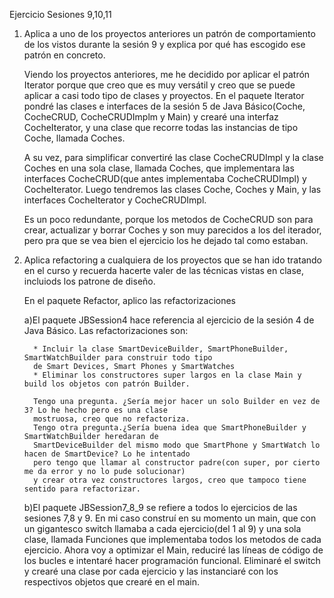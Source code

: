Ejercicio Sesiones 9,10,11

1. Aplica a uno de los proyectos anteriores un patrón de comportamiento de los vistos durante la sesión 9 y
explica por qué has escogido ese patrón en concreto.
    
    Viendo los proyectos anteriores, me he decidido por aplicar el patrón Iterator porque que creo que es muy
    versátil y creo que se puede aplicar a casi todo tipo de clases y proyectos. En el paquete Iterator pondré
    las clases e interfaces de la sesión 5 de Java Básico(Coche, CocheCRUD, CocheCRUDImplm y Main) y crearé una
    interfaz CocheIterator, y una clase que recorre todas las instancias de tipo Coche, llamada Coches. 
   
    A su vez, para simplificar convertiré las clase CocheCRUDImpl y la clase Coches en una sola clase, llamada
    Coches, que implementara las interfaces CocheCRUD(que antes implementaba CocheCRUDImpl) y CocheIterator.
    Luego tendremos las clases Coche, Coches y Main, y las interfaces CocheIterator y CocheCRUDImpl.
    
    Es un poco redundante, porque los metodos de CocheCRUD son para crear, actualizar y borrar Coches y son muy
    parecidos a los del iterador, pero pra que se vea bien el ejercicio los he dejado tal como estaban.
    


3. Aplica refactoring a cualquiera de los proyectos que se han ido tratando en el curso y recuerda hacerte valer
de las técnicas vistas en clase, incluiods los patrone de diseño.

    En el paquete Refactor, aplico las refactorizaciones

    a)El paquete JBSession4 hace referencia al ejercicio de la sesión 4 de Java Básico. Las refactorizaciones 
      son:
   
         * Incluir la clase SmartDeviceBuilder, SmartPhoneBuilder, SmartWatchBuilder para construir todo tipo
         de Smart Devices, Smart Phones y SmartWatches
         * Eliminar los constructores super largos en la clase Main y build los objetos con patrón Builder.
         
         Tengo una pregunta. ¿Sería mejor hacer un solo Builder en vez de 3? Lo he hecho pero es una clase
         mostruosa, creo que no refactoriza.
         Tengo otra pregunta.¿Sería buena idea que SmartPhoneBuilder y SmartWatchBuilder heredaran de
         SmartDeviceBuilder del mismo modo que SmartPhone y SmartWatch lo hacen de SmartDevice? Lo he intentado
         pero tengo que llamar al constructor padre(con super, por cierto me da error y no lo pude solucionar)
         y crear otra vez constructores largos, creo que tampoco tiene sentido para refactorizar.

   b)El paquete JBSession7_8_9 se refiere a todos lo ejercicios de las sesiones 7,8 y 9. En mi caso construí en
     su momento un main, que con un gigantesco switch llamaba a cada ejercicio(del 1 al 9) y una sola clase,
      llamada Funciones que implementaba todos los metodos de cada ejercicio. Ahora voy a optimizar el Main,
      reduciré las líneas de código de los bucles e intentaré hacer programación funcional. Eliminaré el switch
      y crearé una clase por cada ejercicio y las instanciaré con los respectivos objetos que crearé en el main.